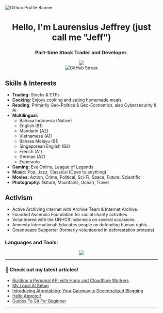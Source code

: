 <img src="https://cdn.skiddle.id/github/profile.webp" alt="Github Profile Banner">

<h1 align="center">Hello, I'm Laurensius Jeffrey (just call me "Jeff")</h1>
<h3 align="center">Part-time Stock Trader and Developer.</h3>
<div align="center">
    <img src="https://wakapi.dev/api/badge/skiddle/interval:any?label=Coding%20Time"><br>
    <img align="center" src="https://streak-stats.demolab.com?user=arcestia" alt="GitHub Streak" />
</div>

## Skills & Interests

* **Trading:** Stocks & ETFs
* **Cooking:** Enjoys cooking and eating homemade meals
* **Reading:** Primarily Geo-Politics & Geo-Economics, also Cybersecurity & AI
* **Multilingual:**
    * Bahasa Indonesia (Native)
    * English (B1)
    * Mandarin (A2)
    * Vietnamese (A1)
    * Bahasa Melayu (B1)
    * Singaporean English (B2)
    * French (A1)
    * German (A2)
    * Esperanto
* **Gaming:** Eve Online, League of Legends
* **Music:** Pop, Jazz, Classical (Open to anything)
* **Movies:** Action, Crime, Political, Sci-Fi, Space, Future, Scientific
* **Photography:** Nature, Mountains, Ocean, Travel

## Activism

* Active Archiving Internet with Archive Team & Internet Archive.
* Founded Ascendio Foundation for social charity activities.
* Volunteered with the UNHCR Indonesia on several occasions.
* Amnesty International: Educates people on defending human rights.
* Greenpeace Supporter (formerly volunteered in deforestation protests)


<h3 align="left">Languages and Tools:</h3>
<p align=center>
  <a href="https://skillicons.dev">
    <img src="https://skillicons.dev/icons?i=typescript,js,python,go,ruby,rust,php,nodejs,react,nextjs,vue,nuxtjs,remix,symfony,laravel,tailwind,prisma,postgresql,mongodb,mysql,redis,firebase,docker,cloudflare,aws,azure" />
  </a>
</p>

------

### 📝 Check out my latest articles!
<!-- BLOG-POST-LIST:START -->
- [Building a Personal API with Hono and Cloudflare Workers](http://skiddle.id/posts/3ldzlpg67ok2a)
- [My Local AI Setup](http://skiddle.id/posts/3ldsuecqpou25)
- [Introducing Atprotoblog: Your Gateway to Decentralized Blogging](http://skiddle.id/posts/3l6a5qv3s3k2q)
- [Hello Atproto!!](http://skiddle.id/posts/3l3v2c4quyz2s)
- [Guides To Git For Beginner](http://skiddle.id/blog/2024/Guides-To-Git-For-Beginner)
<!-- BLOG-POST-LIST:END -->

------
